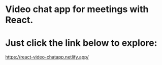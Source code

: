 # Video chat app for meetings with React.
# Just click the link below to explore:
  https://react-video-chatapp.netlify.app/

